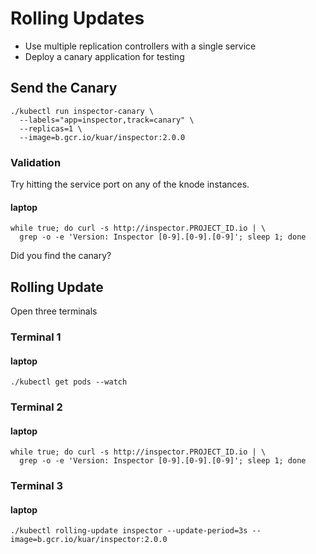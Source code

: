 # Rolling Updates

* Use multiple replication controllers with a single service
* Deploy a canary application for testing

## Send the Canary

```
./kubectl run inspector-canary \
  --labels="app=inspector,track=canary" \
  --replicas=1 \
  --image=b.gcr.io/kuar/inspector:2.0.0
```

### Validation

Try hitting the service port on any of the knode instances.

#### laptop

```
while true; do curl -s http://inspector.PROJECT_ID.io | \
  grep -o -e 'Version: Inspector [0-9].[0-9].[0-9]'; sleep 1; done
```

Did you find the canary?

## Rolling Update

Open three terminals

### Terminal 1

#### laptop

```
./kubectl get pods --watch
```

### Terminal 2

#### laptop

```
while true; do curl -s http://inspector.PROJECT_ID.io | \
  grep -o -e 'Version: Inspector [0-9].[0-9].[0-9]'; sleep 1; done
```

### Terminal 3

#### laptop

```
./kubectl rolling-update inspector --update-period=3s --image=b.gcr.io/kuar/inspector:2.0.0
```
